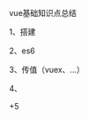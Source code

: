 vue基础知识点总结

1、搭建

2、es6

3、传值（vuex、...）

4、

+5























































